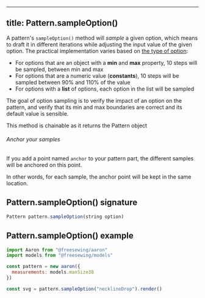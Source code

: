 ***

## title: Pattern.sampleOption()

A pattern's `sampleOption()` method will *sample* a given option,
which means to draft it in different iterations while adjusting the input value
of the given option.
The practical implementation varies based on [the type of option](/config/options/):

*   For options that are an object with a **min** and **max** property, 10 steps will be sampled, between min and max
*   For options that are a numeric value (**constants**), 10 steps will be sampled between 90% and 110% of the value
*   For options with a **list** of options, each option in the list will be sampled

<Tip>
The goal of option sampling is to verify the impact of an option on the pattern, and verify that
its min and max boundaries are correct and its default value is sensible.
</Tip>

<Note>This method is chainable as it returns the Pattern object</Note>

<Tip>

###### Anchor your samples

If you add a point named `anchor` to your pattern part, the different samples
will be anchored on this point.

In other words, for each sample, the anchor point will be kept in the same location.

</Tip>

## Pattern.sampleOption() signature

```js
Pattern pattern.sampleOption(string option)
```

## Pattern.sampleOption() example

```js
import Aaron from "@freesewing/aaron"
import models from "@freesewing/models"

const pattern = new aaron({
  measurements: models.manSize38
})

const svg = pattern.sampleOption("necklineDrop").render()
```
